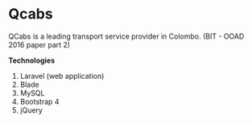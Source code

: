 # Qcabs
QCabs  is  a  leading  transport  service  provider  in  Colombo. (BIT - OOAD 2016 paper part 2)

**Technologies**
1. Laravel (web application)
2. Blade
3. MySQL
4. Bootstrap 4 
5. jQuery
